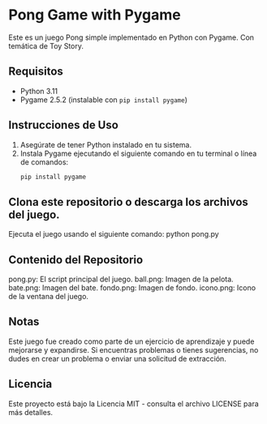 # Pong Game with Pygame

Este es un juego Pong simple implementado en Python con Pygame. Con temática de Toy Story.

## Requisitos

- Python 3.11
- Pygame 2.5.2 (instalable con `pip install pygame`)

## Instrucciones de Uso

1. Asegúrate de tener Python instalado en tu sistema.
2. Instala Pygame ejecutando el siguiente comando en tu terminal o línea de comandos:
   ```bash
   pip install pygame

## Clona este repositorio o descarga los archivos del juego.
Ejecuta el juego usando el siguiente comando:
python pong.py

## Contenido del Repositorio
pong.py: El script principal del juego.
ball.png: Imagen de la pelota.
bate.png: Imagen del bate.
fondo.png: Imagen de fondo.
icono.png: Icono de la ventana del juego.

## Notas
Este juego fue creado como parte de un ejercicio de aprendizaje y puede mejorarse y expandirse.
Si encuentras problemas o tienes sugerencias, no dudes en crear un problema o enviar una solicitud de extracción.

## Licencia
Este proyecto está bajo la Licencia MIT - consulta el archivo LICENSE para más detalles.
